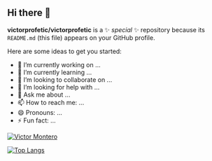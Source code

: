 ## Hi there 👋


**victorprofetic/victorprofetic** is a ✨ _special_ ✨ repository because its `README.md` (this file) appears on your GitHub profile.

Here are some ideas to get you started:

- 🔭 I’m currently working on ...
- 🌱 I’m currently learning ...
- 👯 I’m looking to collaborate on ...
- 🤔 I’m looking for help with ...
- 💬 Ask me about ...
- 📫 How to reach me: ...
- 😄 Pronouns: ...
- ⚡ Fun fact: ...

[![Victor Montero](https://github-readme-stats.vercel.app/api?username=victorprofetic)](https://github.com/anuraghazra/github-readme-stats)

[![Top Langs](https://github-readme-stats.vercel.app/api/top-langs/?username=victorprofetic)](https://github.com/SrGobi/github-readme-stats)
